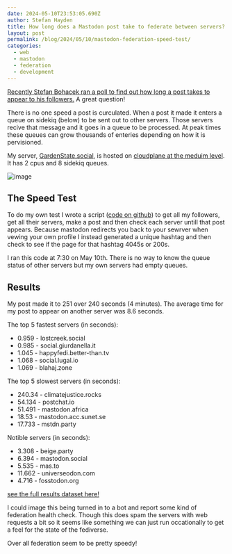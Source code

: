 ```yaml
---
date: 2024-05-10T23:53:05.690Z
author: Stefan Hayden
title: How long does a Mastodon post take to federate between servers?
layout: post
permalink: /blog/2024/05/10/mastodon-federation-speed-test/
categories:
  - web
  - mastodon
  - federation
  - development
---
```


[Recently Stefan Bohacek ran a poll to find out how long a post takes to appear to his followers.](https://stefanbohacek.com/blog/data-on-sending-a-post-into-the-fediverse/) A great question!

There is no one speed a post is curculated. When a post it made it enters a queue on sidekiq (below) to be sent out to other servers. Those servers recive that message and it goes in a queue to be processed. At peak times these queues can grow thousands of enteries depending on how it is pervisioned.

My server, [GardenState.social](https://gardenstate.social), is hosted on [cloudplane at the meduim level](https://cloudplane.org/docs/applications/mastodon). It has 2 cpus and 8 sidekiq queues.

![image](https://github.com/stefanhayden/stefanhayden.github.io/assets/87616/44f5518a-38a8-47a2-a0ee-724a78818bd9)

## The Speed Test

To do my own test I wrote a script ([code on github](https://github.com/stefanhayden/mastodon-federation-speed-test)) to get all my followers, get all their servers, make a post and then check each server untill that post appears. Because mastodon redirects you back to your sewrver when vewing your own profile I instead generated a unique hashtag and then check to see if the page for that hashtag 4045s or 200s.

I ran this code at 7:30 on May 10th. There is no way to know the queue status of other servers but my own servers had empty queues.

## Results

My post made it to 251 over 240 seconds (4 minutes). The average time for my post to appear on another server was 8.6 seconds.

The top 5 fastest servers (in seconds):
- 0.959 - lostcreek.social
- 0.985 - social.giurdanella.it
- 1.045 - happyfedi.better-than.tv
- 1.068 - social.lugal.io
- 1.069 - blahaj.zone

The top 5 slowest servers (in seconds):
- 240.34 - climatejustice.rocks
- 54.134 - postchat.io
- 51.491 - mastodon.africa
- 18.53 - mastodon.acc.sunet.se
- 17.733 - mstdn.party

Notible servers (in seconds):
- 3.308 - beige.party
- 6.394 - mastodon.social
- 5.535 - mas.to
- 11.662 - universeodon.com
- 4.716 - fosstodon.org

[see the full results dataset here!](https://github.com/stefanhayden/mastodon-federation-speed-test/blob/main/results.txt)

I could image this being turned in to a bot and report some kind of federation health check. Though this does spam the servers with web requests a bit so it seems like something we can just run occationally to get a feel for the state of the fediverse.

Over all federation seem to be pretty speedy!

